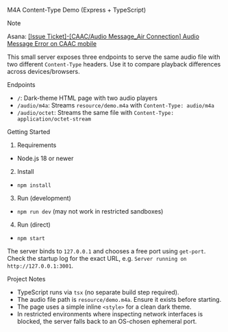M4A Content-Type Demo (Express + TypeScript)

> [!NOTE]
> Asana: [[Issue Ticket]-[CAAC/Audio Message_Air Connection] Audio Message Error on CAAC mobile](https://app.asana.com/1/1184020052539844/project/1201173638593204/task/1211134333802811?focus=true)

This small server exposes three endpoints to serve the same audio file with two different `Content-Type` headers. Use it to compare playback differences across devices/browsers.

Endpoints
- `/`: Dark-theme HTML page with two audio players
- `/audio/m4a`: Streams `resource/demo.m4a` with `Content-Type: audio/m4a`
- `/audio/octet`: Streams the same file with `Content-Type: application/octet-stream`

Getting Started
1) Requirements
- Node.js 18 or newer

2) Install
- `npm install`

3) Run (development)
- `npm run dev` (may not work in restricted sandboxes)

4) Run (direct)
- `npm start`

The server binds to `127.0.0.1` and chooses a free port using `get-port`.
Check the startup log for the exact URL, e.g. `Server running on http://127.0.0.1:3001`.

Project Notes
- TypeScript runs via `tsx` (no separate build step required).
- The audio file path is `resource/demo.m4a`. Ensure it exists before starting.
- The page uses a simple inline `<style>` for a clean dark theme.
 - In restricted environments where inspecting network interfaces is blocked, the server falls back to an OS-chosen ephemeral port.
